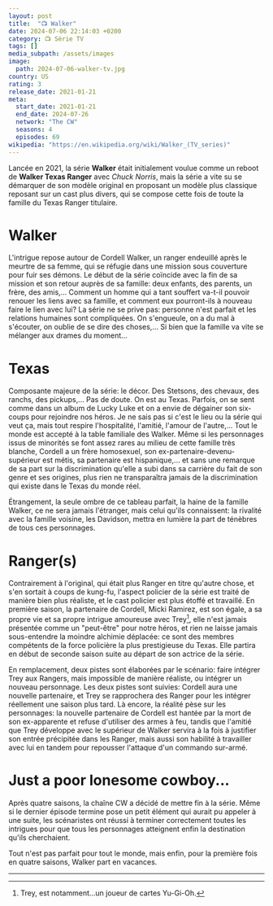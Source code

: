 ```yaml
---
layout: post
title:  "📺 Walker"
date: 2024-07-06 22:14:03 +0200
category: 📺 Série TV
tags: []
media_subpath: /assets/images
image:
  path: 2024-07-06-walker-tv.jpg
country: US
rating: 3
release_date: 2021-01-21
meta:
  start_date: 2021-01-21
  end_date: 2024-07-26
  network: "The CW"
  seasons: 4
  episodes: 69
wikipedia: "https://en.wikipedia.org/wiki/Walker_(TV_series)"
---
```


Lancée en 2021, la série **Walker** était initialement voulue comme un reboot de **Walker Texas Ranger** avec *Chuck Norris*, mais la série a vite su se démarquer de son modèle original en proposant un modèle plus classique reposant sur un cast plus divers, qui se compose cette fois de toute la famille du Texas Ranger titulaire.

# Walker

L'intrigue repose autour de Cordell Walker, un ranger endeuillé après le meurtre de sa femme, qui se réfugie dans une mission sous couverture pour fuir ses démons. Le début de la série coïncide avec la fin de sa mission et son retour auprès de sa famille: deux enfants, des parents, un frère, des amis,... Comment un homme qui a tant souffert va-t-il pouvoir renouer les liens avec sa famille, et comment eux pourront-ils à nouveau faire le lien avec lui? La série ne se prive pas: personne n'est parfait et les relations humaines sont compliquées. On s'engueule, on a du mal à s'écouter, on oublie de se dire des choses,... Si bien que la famille va vite se mélanger aux drames du moment...

# Texas

Composante majeure de la série: le décor. Des Stetsons, des chevaux, des ranchs, des pickups,... Pas de doute. On est au Texas. Parfois, on se sent comme dans un album de Lucky Luke et on a envie de dégainer son six-coups pour rejoindre nos héros. Je ne sais pas si c'est le lieu ou la série qui veut ça, mais tout respire l'hospitalité, l'amitié, l'amour de l'autre,... Tout le monde est accepté à la table familiale des Walker. Même si les personnages issus de minorités se font assez rares au milieu de cette famille très blanche, Cordell a un frère homosexuel, son ex-partenaire-devenu-supérieur est métis, sa partenaire est hispanique,... et sans une remarque de sa part sur la discrimination qu'elle a subi dans sa carrière du fait de son genre et ses origines, plus rien ne transparaîtra jamais de la discrimination qui existe dans le Texas du monde réel. 

Étrangement, la seule ombre de ce tableau parfait, la haine de la famille Walker, ce ne sera jamais l'étranger, mais celui qu'ils connaissent: la rivalité avec la famille voisine, les Davidson, mettra en lumière la part de ténèbres de tous ces personnages.

# Ranger(s)

Contrairement à l'original, qui était plus Ranger en titre qu'autre chose, et s'en sortait à coups de kung-fu, l'aspect policier de la série est traité de manière bien plus réaliste, et le cast policier est plus étoffé et travaillé. En première saison, la partenaire de Cordell, Micki Ramirez, est son égale, a sa propre vie et sa propre intrigue amoureuse avec Trey[^1], elle n'est jamais présentée comme un "peut-être" pour notre héros, et rien ne laisse jamais sous-entendre la moindre alchimie déplacée: ce sont des membres compétents de la force policière la plus prestigieuse du Texas. Elle partira en début de seconde saison suite au départ de son actrice de la série.

En remplacement, deux pistes sont élaborées par le scénario: faire intégrer Trey aux Rangers, mais impossible de manière réaliste, ou intégrer un nouveau personnage. Les deux pistes sont suivies: Cordell aura une nouvelle partenaire, et Trey se rapprochera des Ranger pour les intégrer réellement une saison plus tard. Là encore, la réalité pèse sur les personnages: la nouvelle partenaire de Cordell est hantée par la mort de son ex-apparente et refuse d'utiliser des armes à feu, tandis que l'amitié que Trey développe avec le supérieur de Walker servira à la fois à justifier son entrée précipitée dans les Ranger, mais aussi son habilité à travailler avec lui en tandem pour repousser l'attaque d'un commando sur-armé.

# Just a poor lonesome cowboy...

Après quatre saisons, la chaîne CW a décidé de mettre fin à la série. Même si le dernier épisode termine pose un petit élément qui aurait pu appeler à une suite, les scénaristes ont réussi à terminer correctement toutes les intrigues pour que tous les personnages atteignent enfin la destination qu'ils cherchaient.

Tout n'est pas parfait pour tout le monde, mais enfin, pour la première fois en quatre saisons, Walker part en vacances.

* * *
[^1]: Trey, est notamment...un joueur de cartes Yu-Gi-Oh.
